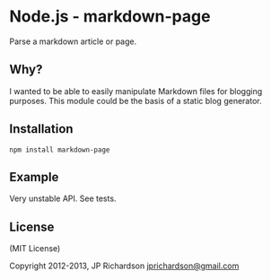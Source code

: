 Node.js - markdown-page
================

Parse a markdown article or page.


Why?
----

I wanted to be able to easily manipulate Markdown files for blogging purposes. This module could be the basis of a static blog generator.




Installation
------------

    npm install markdown-page



Example
------

Very unstable API. See tests. 



License
-------

(MIT License)

Copyright 2012-2013, JP Richardson  <jprichardson@gmail.com>


